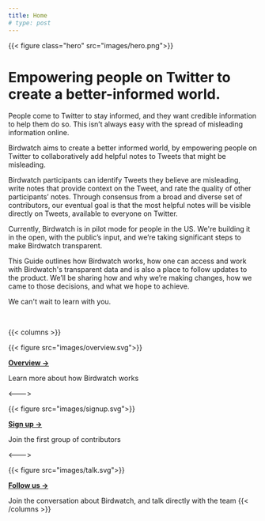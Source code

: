 ```yaml
---
title: Home
# type: post
---
```


{{< figure class="hero" src="images/hero.png">}}

# Empowering people on Twitter to create a better-informed world.

People come to Twitter to stay informed, and they want credible information to help them do so. This isn’t always easy with the spread of misleading information online.

Birdwatch aims to create a better informed world, by empowering people on Twitter to collaboratively add helpful notes to Tweets that might be misleading.

Birdwatch participants can identify Tweets they believe are misleading, write notes that provide context on the Tweet, and rate the quality of other participants’ notes. Through consensus from a broad and diverse set of contributors, our eventual goal is that the most helpful notes will be visible directly on Tweets, available to everyone on Twitter.

Currently, Birdwatch is in pilot mode for people in the US. We're building it in the open, with the public’s input, and we’re taking significant steps to make Birdwatch transparent.

This Guide outlines how Birdwatch works, how one can access and work with Birdwatch's transparent data and is also a place to follow updates to the product. We’ll be sharing how and why we’re making changes, how we came to those decisions, and what we hope to achieve.

We can't wait to learn with you.

<br>

{{< columns >}} <!-- begin columns block -->

{{< figure src="images/overview.svg">}}

**[Overview →](./about/overview)**

Learn more about how Birdwatch works

<---> <!-- magic sparator, between columns -->

{{< figure src="images/signup.svg">}}

**[Sign up →](https://twitter.com/i/flow/join-birdwatch)**

Join the first group of contributors

<---> <!-- magic sparator, between columns -->

{{< figure src="images/talk.svg">}}

**[Follow us →](https://twitter.com/birdwatch)**

Join the conversation about Birdwatch, and talk directly with the team
{{< /columns >}}
